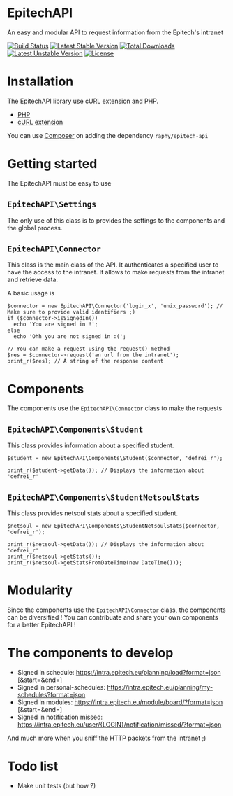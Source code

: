 # EpitechAPI
An easy and modular API to request information from the Epitech's intranet

[![Build Status](https://travis-ci.org/Raphy/epitech-api.png?branch=master)](https://travis-ci.org/Raphy/epitech-api) [![Latest Stable Version](https://poser.pugx.org/Raphy/epitech-api/v/stable.png)](https://packagist.org/packages/Raphy/epitech-api) [![Total Downloads](https://poser.pugx.org/Raphy/epitech-api/downloads.png)](https://packagist.org/packages/Raphy/epitech-api) [![Latest Unstable Version](https://poser.pugx.org/Raphy/epitech-api/v/unstable.png)](https://packagist.org/packages/Raphy/epitech-api) [![License](https://poser.pugx.org/Raphy/epitech-api/license.png)](https://packagist.org/packages/Raphy/epitech-api)

# Installation
The EpitechAPI library use cURL extension and PHP.
* [PHP](http://www.php.net/)
* [cURL extension](http://php.net/manual/fr/book.curl.php/)

You can use [Composer](https://getcomposer.org/) on adding the dependency `raphy/epitech-api`

# Getting started
The EpitechAPI must be easy to use

## `EpitechAPI\Settings`
The only use of this class is to provides the settings to the components and the global process.

## `EpitechAPI\Connector`
This class is the main class of the API.
It authenticates a specified user to have the access to the intranet.
It allows to make requests from the intranet and retrieve data.

A basic usage is
```
$connector = new EpitechAPI\Connector('login_x', 'unix_password'); // Make sure to provide valid identifiers ;)
if ($connector->isSignedIn())
  echo 'You are signed in !';
else
  echo 'Ohh you are not signed in :(';
  
// You can make a request using the request() method
$res = $connector->request('an url from the intranet');
print_r($res); // A string of the response content
```

# Components
The components use the `EpitechAPI\Connector` class to make the requests

## `EpitechAPI\Components\Student`
This class provides information about a specified student.

```
$student = new EpitechAPI\Components\Student($connector, 'defrei_r');

print_r($student->getData()); // Displays the information about 'defrei_r'
```

## `EpitechAPI\Components\StudentNetsoulStats`
This class provides netsoul stats about a specified student.

```
$netsoul = new EpitechAPI\Components\StudentNetsoulStats($connector, 'defrei_r');

print_r($netsoul->getData()); // Displays the information about 'defrei_r'
print_r($netsoul->getStats());
print_r($netsoul->getStatsFromDateTime(new DateTime()));
```

# Modularity
Since the components use the `EpitechAPI\Connector` class, the components can be diversified !
You can contribuate and share your own components for a better EpitechAPI !

# The components to develop
* Signed in schedule: https://intra.epitech.eu/planning/load?format=json  [&start=<DATE START>&end=<DATE END>]
* Signed in personal-schedules: https://intra.epitech.eu/planning/my-schedules?format=json
* Signed in modules: https://intra.epitech.eu/module/board/?format=json   [&start=<DATE START>&end=<DATE END>]
* Signed in notification missed: https://intra.epitech.eu/user/{LOGIN}/notification/missed/?format=json

And much more when you sniff the HTTP packets from the intranet ;)

# Todo list
* Make unit tests (but how ?)